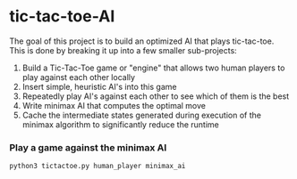 # tic-tac-toe-AI

The goal of this project is to build an optimized AI that plays tic-tac-toe. This is done by breaking it up into a few smaller sub-projects:

1. Build a Tic-Tac-Toe game or "engine" that allows two human players to play against each other locally
2. Insert simple, heuristic AI's into this game
3. Repeatedly play AI's against each other to see which of them is the best
4. Write minimax AI that computes the optimal move
5. Cache the intermediate states generated during execution of the minimax algorithm to significantly reduce the runtime

### Play a game against the minimax AI
```
python3 tictactoe.py human_player minimax_ai
```
